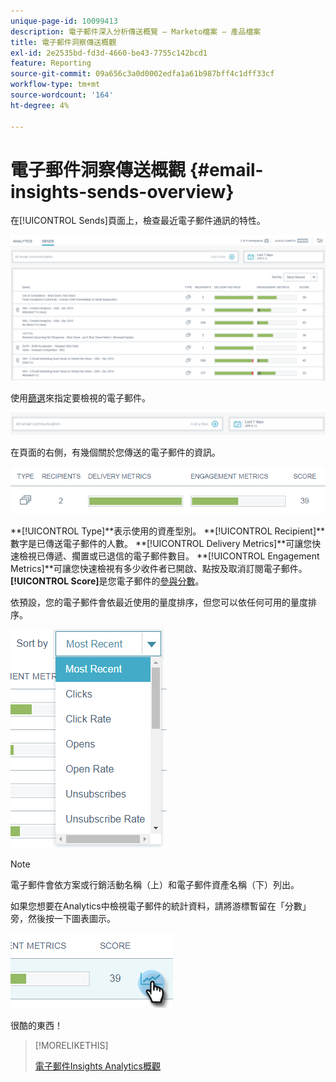 ```yaml
---
unique-page-id: 10099413
description: 電子郵件深入分析傳送概覽 — Marketo檔案 — 產品檔案
title: 電子郵件洞察傳送概觀
exl-id: 2e2535bd-fd3d-4660-be43-7755c142bcd1
feature: Reporting
source-git-commit: 09a656c3a0d0002edfa1a61b987bff4c1dff33cf
workflow-type: tm+mt
source-wordcount: '164'
ht-degree: 4%

---
```


# 電子郵件洞察傳送概觀 {#email-insights-sends-overview}

在[!UICONTROL Sends]頁面上，檢查最近電子郵件通訊的特性。

![](assets/one.png)

使用[篩選](/help/marketo/product-docs/reporting/email-insights/filtering-in-email-insights.md)來指定要檢視的電子郵件。

![](assets/filtering.png)

在頁面的右側，有幾個關於您傳送的電子郵件的資訊。

![](assets/two-1.png)

**[!UICONTROL Type]**表示使用的資產型別。
**[!UICONTROL Recipient]**數字是已傳送電子郵件的人數。
**[!UICONTROL Delivery Metrics]**可讓您快速檢視已傳遞、擱置或已退信的電子郵件數目。
**[!UICONTROL Engagement Metrics]**可讓您快速檢視有多少收件者已開啟、點按及取消訂閱電子郵件。
**[!UICONTROL Score]**&#x200B;是您電子郵件的[參與分數](/help/marketo/product-docs/email-marketing/drip-nurturing/reports-and-notifications/understanding-the-engagement-score.md)。

依預設，您的電子郵件會依最近使用的量度排序，但您可以依任何可用的量度排序。

![](assets/three-1.png)

>[!NOTE]
>
>電子郵件會依方案或行銷活動名稱（上）和電子郵件資產名稱（下）列出。

如果您想要在Analytics中檢視電子郵件的統計資料，請將游標暫留在「分數」旁，然後按一下圖表圖示。

![](assets/five.png)

很酷的東西！

>[!MORELIKETHIS]
>
>[電子郵件Insights Analytics概觀](/help/marketo/product-docs/reporting/email-insights/email-insights-analytics-overview.md)
